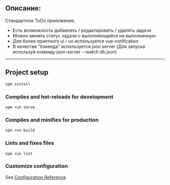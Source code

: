 ## Описание:

Стандартное ToDo приложение.
* Есть возможность добавлять / редактировать / удалять задачи
* Можно менять статус задачи с выполняющейся на выполненную
* Для более приятного ui / ux используется vue-notification
* В качестве "бэкенда" используется json server (Для запуска используй команду json-server --watch db.json)

<hr />

## Project setup
```
npm install
```

### Compiles and hot-reloads for development
```
npm run serve
```

### Compiles and minifies for production
```
npm run build
```

### Lints and fixes files
```
npm run lint
```

### Customize configuration
See [Configuration Reference](https://cli.vuejs.org/config/).
